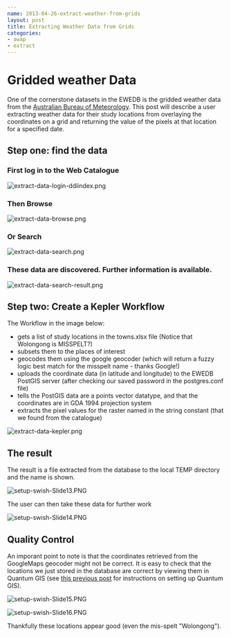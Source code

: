 ```yaml
---
name: 2013-04-26-extract-weather-from-grids
layout: post
title: Extracting Weather Data from Grids
categories:
- awap
- extract
---
```


# Gridded weather Data
One of the cornerstone datasets in the EWEDB is the gridded weather data from the [Australian Bureau of Meteorology](http://www.bom.gov.au).  This post will describe a user extracting weather data for their study locations from overlaying the coordinates on a grid and returning the value of the pixels at that location for a specified date.

## Step one: find the data
### First log in to the Web Catalogue

![extract-data-login-ddiindex.png](/images/extract-data-login-ddiindex.png)

### Then Browse 

![extract-data-browse.png](/images/extract-data-browse.png)

### Or Search

![extract-data-search.png](/images/extract-data-search.png)

### These data are discovered.  Further information is available.

![extract-data-search-result.png](/images/extract-data-search-result.png)

## Step two: Create a Kepler Workflow

The Workflow in the image below:

- gets a list of study locations in the towns.xlsx file (Notice that Wolongong is MISSPELT?)
- subsets them to the places of interest
- geocodes them using the google geocoder (which will return a fuzzy logic best match for the misspelt name - thanks Google!)
- uploads the coordinate data (in latitude and longitude) to the EWEDB PostGIS server (after checking our saved password in the postgres.conf file)
- tells the PostGIS data are a points vector datatype, and that the coordinates are in GDA 1994 projection system
- extracts the pixel values for the raster named in the string constant (that we found from the catalogue)

![extract-data-kepler.png](/images/extract-data-kepler.png)

## The result
The result is a file extracted from the database to the local TEMP directory and the name is shown.

![setup-swish-Slide13.PNG](/images/setup-swish-Slide13.PNG)

The user can then take these data for further work

![setup-swish-Slide14.PNG](/images/setup-swish-Slide14.PNG)  

## Quality Control
An imporant point to note is that the coordinates retrieved from the GoogleMaps geocoder might not be correct.  It is easy to check that the locations we just stored in the database are correct by viewing them in Quantum GIS (see [this previous post](/2013/04/quantumgis-and-postgis) for instructions on setting up Quantum GIS).

![setup-swish-Slide15.PNG](/images/setup-swish-Slide15.PNG)

![setup-swish-Slide16.PNG](/images/setup-swish-Slide16.PNG)

Thankfully these locations appear good (even the mis-spelt "Wolongong").
